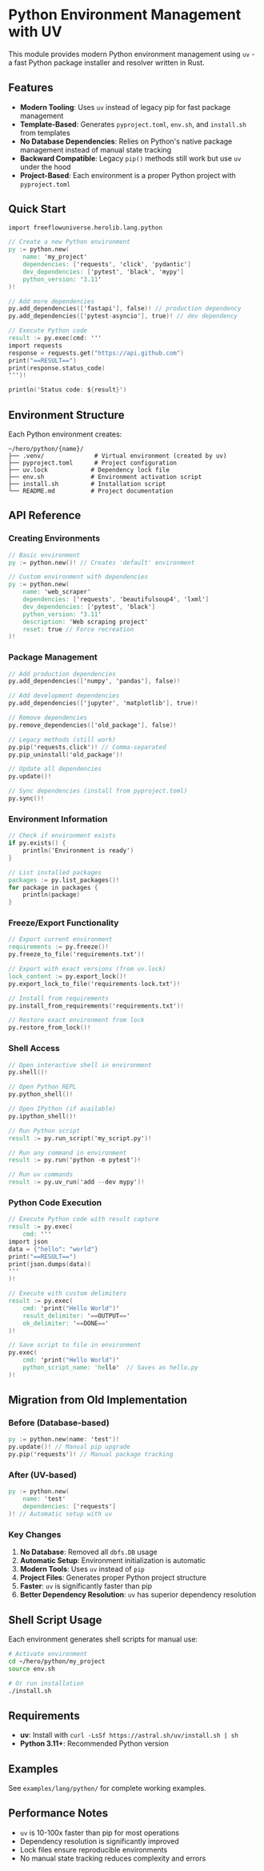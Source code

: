 # Python Environment Management with UV

This module provides modern Python environment management using `uv` - a fast Python package installer and resolver written in Rust.

## Features

- **Modern Tooling**: Uses `uv` instead of legacy pip for fast package management
- **Template-Based**: Generates `pyproject.toml`, `env.sh`, and `install.sh` from templates
- **No Database Dependencies**: Relies on Python's native package management instead of manual state tracking
- **Backward Compatible**: Legacy `pip()` methods still work but use `uv` under the hood
- **Project-Based**: Each environment is a proper Python project with `pyproject.toml`

## Quick Start

```v
import freeflowuniverse.herolib.lang.python

// Create a new Python environment
py := python.new(
    name: 'my_project'
    dependencies: ['requests', 'click', 'pydantic']
    dev_dependencies: ['pytest', 'black', 'mypy']
    python_version: '3.11'
)!

// Add more dependencies
py.add_dependencies(['fastapi'], false)! // production dependency
py.add_dependencies(['pytest-asyncio'], true)! // dev dependency

// Execute Python code
result := py.exec(cmd: '''
import requests
response = requests.get("https://api.github.com")
print("==RESULT==")
print(response.status_code)
''')!

println('Status code: ${result}')
```

## Environment Structure

Each Python environment creates:

```
~/hero/python/{name}/
├── .venv/              # Virtual environment (created by uv)
├── pyproject.toml      # Project configuration
├── uv.lock            # Dependency lock file
├── env.sh             # Environment activation script
├── install.sh         # Installation script
└── README.md          # Project documentation
```

## API Reference

### Creating Environments

```v
// Basic environment
py := python.new()! // Creates 'default' environment

// Custom environment with dependencies
py := python.new(
    name: 'web_scraper'
    dependencies: ['requests', 'beautifulsoup4', 'lxml']
    dev_dependencies: ['pytest', 'black']
    python_version: '3.11'
    description: 'Web scraping project'
    reset: true // Force recreation
)!
```

### Package Management

```v
// Add production dependencies
py.add_dependencies(['numpy', 'pandas'], false)!

// Add development dependencies  
py.add_dependencies(['jupyter', 'matplotlib'], true)!

// Remove dependencies
py.remove_dependencies(['old_package'], false)!

// Legacy methods (still work)
py.pip('requests,click')! // Comma-separated
py.pip_uninstall('old_package')!

// Update all dependencies
py.update()!

// Sync dependencies (install from pyproject.toml)
py.sync()!
```

### Environment Information

```v
// Check if environment exists
if py.exists() {
    println('Environment is ready')
}

// List installed packages
packages := py.list_packages()!
for package in packages {
    println(package)
}
```

### Freeze/Export Functionality

```v
// Export current environment
requirements := py.freeze()!
py.freeze_to_file('requirements.txt')!

// Export with exact versions (from uv.lock)
lock_content := py.export_lock()!
py.export_lock_to_file('requirements-lock.txt')!

// Install from requirements
py.install_from_requirements('requirements.txt')!

// Restore exact environment from lock
py.restore_from_lock()!
```

### Shell Access

```v
// Open interactive shell in environment
py.shell()!

// Open Python REPL
py.python_shell()!

// Open IPython (if available)
py.ipython_shell()!

// Run Python script
result := py.run_script('my_script.py')!

// Run any command in environment
result := py.run('python -m pytest')!

// Run uv commands
result := py.uv_run('add --dev mypy')!
```

### Python Code Execution

```v
// Execute Python code with result capture
result := py.exec(
    cmd: '''
import json
data = {"hello": "world"}
print("==RESULT==")
print(json.dumps(data))
'''
)!

// Execute with custom delimiters
result := py.exec(
    cmd: 'print("Hello World")'
    result_delimiter: '==OUTPUT=='
    ok_delimiter: '==DONE=='
)!

// Save script to file in environment
py.exec(
    cmd: 'print("Hello World")'
    python_script_name: 'hello'  // Saves as hello.py
)!
```

## Migration from Old Implementation

### Before (Database-based)
```v
py := python.new(name: 'test')!
py.update()! // Manual pip upgrade
py.pip('requests')! // Manual package tracking
```

### After (UV-based)
```v
py := python.new(
    name: 'test'
    dependencies: ['requests']
)! // Automatic setup with uv
```

### Key Changes

1. **No Database**: Removed all `dbfs.DB` usage
2. **Automatic Setup**: Environment initialization is automatic
3. **Modern Tools**: Uses `uv` instead of `pip`
4. **Project Files**: Generates proper Python project structure
5. **Faster**: `uv` is significantly faster than pip
6. **Better Dependency Resolution**: `uv` has superior dependency resolution

## Shell Script Usage

Each environment generates shell scripts for manual use:

```bash
# Activate environment
cd ~/hero/python/my_project
source env.sh

# Or run installation
./install.sh
```

## Requirements

- **uv**: Install with `curl -LsSf https://astral.sh/uv/install.sh | sh`
- **Python 3.11+**: Recommended Python version

## Examples

See `examples/lang/python/` for complete working examples.

## Performance Notes

- `uv` is 10-100x faster than pip for most operations
- Dependency resolution is significantly improved
- Lock files ensure reproducible environments
- No manual state tracking reduces complexity and errors